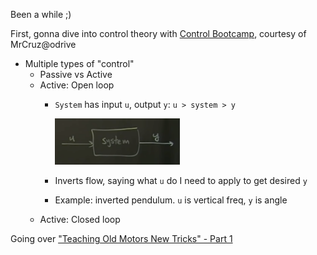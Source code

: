 Been a while ;)

First, gonna dive into control theory with [Control Bootcamp](https://www.youtube.com/playlist?list=PLMrJAkhIeNNR20Mz-VpzgfQs5zrYi085m), courtesy of MrCruz@odrive

- Multiple types of "control"
  - Passive vs Active
  - Active: Open loop
    - `System` has input `u`, output `y`: `u > system > y`

      <img src="images/2021-06-11-14-13-34.png" width="200">

    - Inverts flow, saying what `u` do I need to apply to get desired `y`
    - Example: inverted pendulum. `u` is vertical freq, `y` is angle
  - Active: Closed loop

Going over ["Teaching Old Motors New Tricks" - Part 1](https://www.youtube.com/watch?v=fpTvZlnrsP0)
